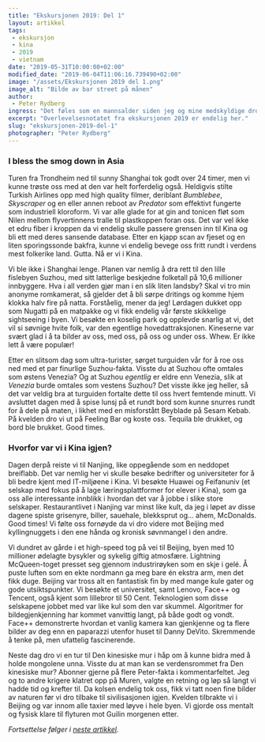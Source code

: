 ```yaml
---
title: "Ekskursjonen 2019: Del 1"
layout: artikkel
tags: 
 - ekskursjon
 - kina
 - 2019
 - vietnam
date: "2019-05-31T10:00:00+02:00"
modified_date: "2019-06-04T11:06:16.739490+02:00"
image: "/assets/Ekskursjonen 2019 del 1.png"
image_alt: "Bilde av bar street på månen"
author:
 - Peter Rydberg
ingress: "Det føles som en mannsalder siden jeg og mine medskyldige dro til Kina i regi av Onlines ekskursjonskomité på jakt etter eventyr. Det er riktignok en stund siden vi kom hjem til Norge også, men så har jo jeg de siste ukene vært opptatt med å fullføre bacheloren min og å spille eldgamle LEGO™-spill på PC’en. Da er det vel på tide at jeg endelig avslører hemmelighetene fra min tre ukers reise til andre siden av kloden! Så hva i alle dager gjorde vi i store Asia? Hva er konteksten for snapene av runde bord og sinnsyk dubstep som gjengen i Norge mottok i april? Dette og mer skal du nå få svar på, forutsatt at du ikke er analfabet uten mulighet for å lese denne artikkelen."
excerpt: "Overlevelsesnotatet fra ekskursjonen 2019 er endelig her."
slug: "ekskursjonen-2019-del-1"
photographer: "Peter Rydberg"
---
```

### I bless the smog down in Asia
Turen fra Trondheim ned til sunny Shanghai tok godt over 24 timer, men vi kunne trøste oss med at den var helt forferdelig også. Heldigvis stilte Turkish Airlines opp med high quality filmer, deriblant *Bumblebee*, *Skyscraper* og en eller annen reboot av *Predator* som effektivt fungerte som industriell kloroform. Vi var alle glade for at gin and tonicen fløt som Nilen mellom flyvertinnens tralle til plastkoppen foran oss. Det var vel ikke et edru fiber i kroppen da vi endelig skulle passere grensen inn til Kina og bli ett med deres sansende database. Etter en kjapp scan av fjeset og en liten sporingssonde bakfra, kunne vi endelig bevege oss fritt rundt i verdens mest folkerike land. Gutta. Nå er vi i Kina.

Vi ble ikke i Shanghai lenge. Planen var nemlig å dra rett til den lille fislebyen Suzhou, med sitt latterlige beskjedne folketall på 10,6 millioner innbyggere. Hva i all verden gjør man i en slik liten landsby? Skal vi tro min anonyme romkamerat, så gjelder det å bli sørpe dritings og komme hjem klokka halv fire på natta. Forståelig, mener da jeg! Lørdagen dukket opp som Nugatti på en matpakke og vi fikk endelig vår første skikkelige sightseeing i byen. Vi besøkte en koselig park og opplevde snarlig at vi, det vil si søvnige hvite folk, var den egentlige hovedattraksjonen. Kineserne var svært glad i å ta bilder av oss, med oss, på oss og under oss. Whew. Er ikke lett å være populær!

Etter en slitsom dag som ultra-turister, sørget turguiden vår for å roe oss ned med et par finurlige Suzhou-fakta. Visste du at Suzhou ofte omtales som østens Venezia? Og at Suzhou *egentlig* er eldre enn Venezia, slik at *Venezia* burde omtales som vestens Suzhou? Det visste ikke jeg heller, så det var veldig bra at turguiden fortalte dette til oss hvert femtende minutt. Vi avsluttet dagen med å spise lunsj på et rundt bord som kunne snurres rundt for å dele på maten, i likhet med en misforstått Beyblade på Sesam Kebab. På kvelden dro vi ut på Feeling Bar og koste oss. Tequila ble drukket, og bord ble brukket. Good times.

### Hvorfor var vi i Kina igjen?
Dagen derpå reiste vi til Nanjing, like oppegående som en neddopet breiflabb. Det var nemlig her vi skulle besøke bedrifter og universiteter for å bli bedre kjent med IT-miljøene i Kina. Vi besøkte Huawei og Feifanuniv (et selskap med fokus på å lage læringsplattformer for elever i Kina), som ga oss alle interessante innblikk i hvordan det var å jobbe i slike store selskaper. Restaurantlivet i Nanjing var minst like kult, da jeg i løpet av disse dagene spiste grisenyre, biller, sauehale, blekksprut og… ahem, McDonalds. Good times! Vi følte oss fornøyde da vi dro videre mot Beijing med kyllingnuggets i den ene hånda og kronisk søvnmangel i den andre.

Vi dundret av gårde i et high-speed tog på vei til Beijing, byen med 10 millioner ødelagte bysykler og sykelig giftig atmosfære. Lightning McQueen-toget presset seg gjennom industrirøyken som en skje i gelé. Å puste luften som en ekte nordmann ga meg bare én ekstra arm, men det fikk duge. Beijing var tross alt en fantastisk fin by med mange kule gater og gode utsiktspunkter. Vi besøkte et universitet, samt Lenovo, Face++ og Tencent, også kjent som lillebror til 50 Cent. Teknologien som disse selskapene jobbet med var like kul som den var skummel. Algoritmer for bildegjenkjenning har kommet vanvittig langt, på både godt og vondt. Face++ demonstrerte hvordan et vanlig kamera kan gjenkjenne og ta flere bilder av deg enn en paparazzi utenfor huset til Danny DeVito. Skremmende å tenke på, men ufattelig fascinerende.

Neste dag dro vi en tur til Den kinesiske mur i håp om å kunne bidra med å holde mongolene unna. Visste du at man kan se verdensrommet fra Den kinesiske mur? Abonner gjerne på flere Peter-fakta i kommentarfeltet. Jeg og to andre krigere klatret opp på Muren, valgte en retning og løp så langt vi hadde tid og krefter til. Da kolsen endelig tok oss, fikk vi tatt noen fine bilder av naturen før vi dro tilbake til sivilisasjonen igjen. Kvelden tilbrakte vi i Beijing og var innom alle taxier med løyve i hele byen. Vi gjorde oss mentalt og fysisk klare til flyturen mot Guilin morgenen etter.

*Fortsettelse følger i [neste artikkel](https://online.ntnu.no/article/94/ekskursjonen-2019-del-2/).*